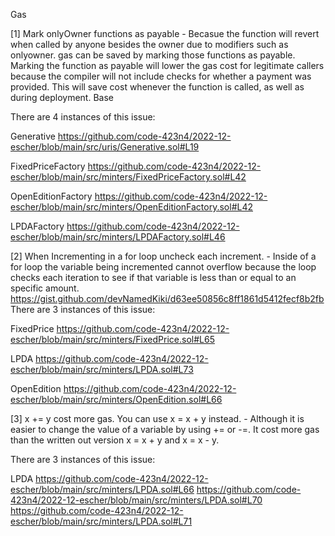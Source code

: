 Gas

[1] Mark onlyOwner functions as payable
    - Becasue the function will revert when called by anyone besides the owner due to modifiers such as onlyowner. 
gas can be saved by marking those functions as payable.
Marking the function as payable will lower the gas cost for legitimate callers 
because the compiler will not include checks for whether a payment was provided.
This will save cost whenever the function is called, as well as during deployment.
Base 

There are 4 instances of this issue:

Generative
https://github.com/code-423n4/2022-12-escher/blob/main/src/uris/Generative.sol#L19

FixedPriceFactory
https://github.com/code-423n4/2022-12-escher/blob/main/src/minters/FixedPriceFactory.sol#L42

OpenEditionFactory
https://github.com/code-423n4/2022-12-escher/blob/main/src/minters/OpenEditionFactory.sol#L42


LPDAFactory
https://github.com/code-423n4/2022-12-escher/blob/main/src/minters/LPDAFactory.sol#L46

[2] When Incrementing in a for loop uncheck each increment. 
    - Inside of a for loop the variable being incremented cannot overflow because the loop checks each iteration to see if that variable is less than or equal to an specific amount. 
https://gist.github.com/devNamedKiki/d63ee50856c8ff1861d5412fecf8b2fb
There are 3 instances of this issue:

FixedPrice
https://github.com/code-423n4/2022-12-escher/blob/main/src/minters/FixedPrice.sol#L65

LPDA
https://github.com/code-423n4/2022-12-escher/blob/main/src/minters/LPDA.sol#L73

OpenEdition
https://github.com/code-423n4/2022-12-escher/blob/main/src/minters/OpenEdition.sol#L66

[3] x += y cost more gas. You can use x = x + y instead.
    - Although it is easier to change the value of a variable by using += or -=. It cost more gas than the written out version x = x + y and x = x - y.

There are 3 instances of this issue:

LPDA
https://github.com/code-423n4/2022-12-escher/blob/main/src/minters/LPDA.sol#L66
https://github.com/code-423n4/2022-12-escher/blob/main/src/minters/LPDA.sol#L70
https://github.com/code-423n4/2022-12-escher/blob/main/src/minters/LPDA.sol#L71
